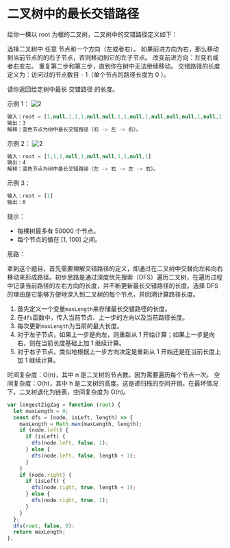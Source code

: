 # 二叉树中的最长交错路径

给你一棵以 root 为根的二叉树，二叉树中的交错路径定义如下：

选择二叉树中 任意 节点和一个方向（左或者右）。
如果前进方向为右，那么移动到当前节点的的右子节点，否则移动到它的左子节点。
改变前进方向：左变右或者右变左。
重复第二步和第三步，直到你在树中无法继续移动。
交错路径的长度定义为：访问过的节点数目 - 1（单个节点的路径长度为 0 ）。

请你返回给定树中最长 交错路径 的长度。

示例 1：
![2](https://assets.leetcode-cn.com/aliyun-lc-upload/uploads/2020/03/07/sample_1_1702.png)

```javascript
输入：root = [1,null,1,1,1,null,null,1,1,null,1,null,null,null,1,null,1]
输出：3
解释：蓝色节点为树中最长交错路径（右 -> 左 -> 右）。
```

示例 2：
![2](https://assets.leetcode-cn.com/aliyun-lc-upload/uploads/2020/03/07/sample_2_1702.png)

```javascript
输入：root = [1,1,1,null,1,null,null,1,1,null,1]
输出：4
解释：蓝色节点为树中最长交错路径（左 -> 右 -> 左 -> 右）。
```

示例 3：

```javascript
输入：root = [1]
输出：0
```

提示：

- 每棵树最多有 50000 个节点。
- 每个节点的值在 [1, 100] 之间。

思路：

拿到这个题目，首先需要理解交错路径的定义，即通过在二叉树中交替向左和向右移动来形成路径。初步思路是通过深度优先搜索（DFS）遍历二叉树，在遍历过程中记录当前路径的左右方向的长度，并不断更新最长交错路径的长度。选择 DFS 的理由是它能够方便地深入到二叉树的每个节点，并回溯计算路径长度。

1. 首先定义一个变量`maxLength`来存储最长交错路径的长度。
2. 在`dfs`函数中，传入当前节点、上一步的方向以及当前路径长度。
3. 每次更新`maxLength`为当前的最大长度。
4. 对于左子节点，如果上一步是向左，则重新从 1 开始计算；如果上一步是向右，则在当前长度基础上加 1 继续计算。
5. 对于右子节点，类似地根据上一步方向决定是重新从 1 开始还是在当前长度上加 1 继续计算。

时间复杂度：O(n)，其中 n 是二叉树的节点数。因为需要遍历每个节点一次。
空间复杂度：O(h)，其中 h 是二叉树的高度。这是递归栈的空间开销。在最坏情况下，二叉树退化为链表，空间复杂度为 O(n)。

```javascript
var longestZigZag = function (root) {
  let maxLength = 0;
  const dfs = (node, isLeft, length) => {
    maxLength = Math.max(maxLength, length);
    if (node.left) {
      if (isLeft) {
        dfs(node.left, false, 1);
      } else {
        dfs(node.left, false, length + 1);
      }
    }
    if (node.right) {
      if (isLeft) {
        dfs(node.right, true, length + 1);
      } else {
        dfs(node.right, true, 1);
      }
    }
  };
  dfs(root, false, 0);
  return maxLength;
};
```

